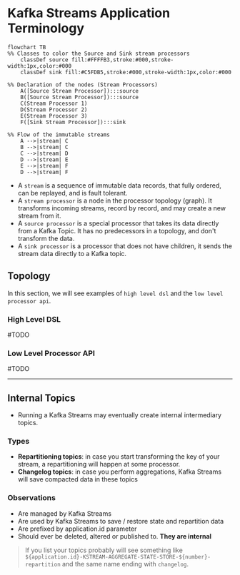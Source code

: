 # Kafka Streams Application Terminology

```mermaid
flowchart TB
%% Classes to color the Source and Sink stream processors
    classDef source fill:#FFFFB3,stroke:#000,stroke-width:1px,color:#000
    classDef sink fill:#C5FDB5,stroke:#000,stroke-width:1px,color:#000

%% Declaration of the nodes (Stream Processors)
    A([Source Stream Processor]):::source
    B([Source Stream Processor]):::source
    C(Stream Processor 1)
    D(Stream Processor 2)
    E(Stream Processor 3)
    F([Sink Stream Processor]):::sink

%% Flow of the immutable streams
    A -->|stream| C
    B -->|stream| C
    C -->|stream| D
    D -->|stream| E
    E -->|stream| F
    D -->|stream| F

```
- A `stream` is a sequence of immutable data records, that fully ordered, can be replayed, and is fault tolerant.
- A `stream processor` is a node in the processor topology (graph). It transforms incoming streams, record by record, and may create a new stream from it.
- A `source processor` is a special processor that takes its data directly from a Kafka Topic. It has no predecessors in a topology, and don't transform the data.
- A `sink processor` is a processor that does not have children, it sends the stream data directly to a Kafka topic.

## Topology

In this section, we will see examples of `high level dsl` and the `low level processor api`.

### **High Level DSL**

#TODO

### **Low Level Processor API**

#TODO

---

## Internal Topics

- Running a Kafka Streams may eventually create internal intermediary topics.

### Types

- **Repartitioning topics**: in case you start transforming the key of your stream, a repartitioning will happen at some processor.
- **Changelog topics**: in case you perform aggregations, Kafka Streams will save compacted data in these topics

### Observations

- Are managed by Kafka Streams
- Are used by Kafka Streams to save / restore state and repartition data
- Are prefixed by application.id parameter
- Should ever be deleted, altered or published to. **They are internal**

> If you list your topics probably will see something like `${application.id}-KSTREAM-AGGREGATE-STATE-STORE-${number}-repartition` and the same name ending with `changelog`.
